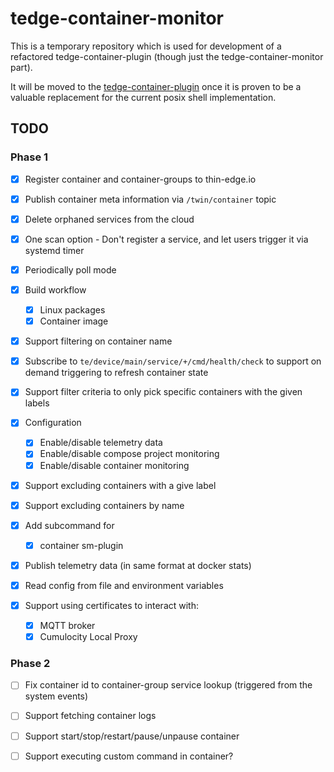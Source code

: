 # tedge-container-monitor

This is a temporary repository which is used for development of a refactored tedge-container-plugin (though just the tedge-container-monitor part).

It will be moved to the [tedge-container-plugin](https://github.com/thin-edge/tedge-container-plugin) once it is proven to be a valuable replacement for the current posix shell implementation.

## TODO

### Phase 1

* [x] Register container and container-groups to thin-edge.io
* [x] Publish container meta information via `/twin/container` topic
* [x] Delete orphaned services from the cloud
* [x] One scan option - Don't register a service, and let users trigger it via systemd timer
* [x] Periodically poll mode
* [x] Build workflow
    * [x] Linux packages
    * [x] Container image

* [x] Support filtering on container name

* [x] Subscribe to `te/device/main/service/+/cmd/health/check` to support on demand triggering to refresh container state

* [x] Support filter criteria to only pick specific containers with the given labels

* [x] Configuration
    * [x] Enable/disable telemetry data
    * [x] Enable/disable compose project monitoring
    * [x] Enable/disable container monitoring

* [x] Support excluding containers with a give label

* [x] Support excluding containers by name

* [x] Add subcommand for
    * [x] container sm-plugin

* [x] Publish telemetry data (in same format at docker stats)

* [x] Read config from file and environment variables

* [x] Support using certificates to interact with:
    * [x] MQTT broker
    * [x] Cumulocity Local Proxy

### Phase 2

* [ ] Fix container id to container-group service lookup (triggered from the system events)

* [ ] Support fetching container logs

* [ ] Support start/stop/restart/pause/unpause container

* [ ] Support executing custom command in container?
